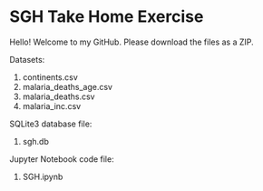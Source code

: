 # SGH Take Home Exercise
Hello! Welcome to my GitHub. Please download the files as a ZIP.

Datasets:
1. continents.csv
2. malaria_deaths_age.csv
3. malaria_deaths.csv
4. malaria_inc.csv

SQLite3 database file:
1. sgh.db

Jupyter Notebook code file:
1. SGH.ipynb
